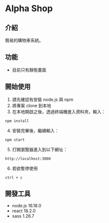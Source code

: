 # Alpha Shop

## 介紹
簡易的購物車系統。

## 功能
- 目前只有靜態畫面

## 開始使用
1. 請先確認有安裝 node.js 與 npm
2. 將專案 clone 到本地
3. 在本地開啟之後，透過終端機進入資料夾，輸入：
```
npm install
```
4. 安裝完畢後，繼續輸入：
```
npm start
```
5. 打開瀏覽器進入到以下網址：
```
http://localhost:3000
```
6. 若欲暫停使用
```
ctrl + c
```
## 開發工具
- node.js 16.18.0
- react 18.2.0
- sass 1.26.7